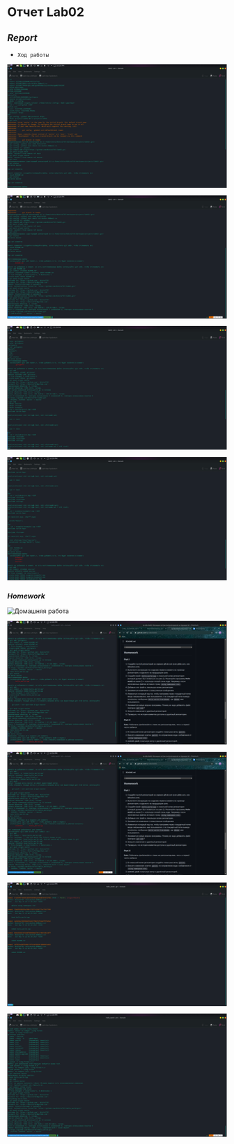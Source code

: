 #           **Отчет Lab02**
##                *Report*
- `Ход работы`

![](https://raw.githubusercontent.com/Nikita7181/lab02/master/Screenshots/Screen_1.png)

![](https://raw.githubusercontent.com/Nikita7181/lab02/master/Screenshots/SCreen_2.png)

![](https://raw.githubusercontent.com/Nikita7181/lab02/master/Screenshots/Screen_3.png)

![](https://raw.githubusercontent.com/Nikita7181/lab02/master/Screenshots/Screen_4.png)

### *Homework*
![Домашняя работа](https://github.com/Nikita7181/Hello_world)

![](https://raw.githubusercontent.com/Nikita7181/lab02/master/Screenshots/Screen_5.png)

![](https://raw.githubusercontent.com/Nikita7181/lab02/master/Screenshots/Screen_6.png)

![](https://raw.githubusercontent.com/Nikita7181/lab02/master/Screenshots/Screen_7.png)

![](https://raw.githubusercontent.com/Nikita7181/lab02/master/Screenshots/Screenshot_20210515_233959.png)
